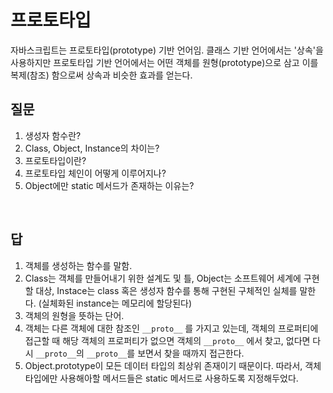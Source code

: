 # 프로토타입

자바스크립트는 프로토타입(prototype) 기반 언어임. 클래스 기반 언어에서는 '상속'을 사용하지만 프로토타입 기반 언어에서는 어떤 객체를 원형(prototype)으로 삼고 이를 복제(참조) 함으로써 상속과 비슷한 효과를 얻는다. 





## 질문

1. 생성자 함수란?
2. Class, Object, Instance의 차이는?
3. 프로토타입이란?
4. 프로토타입 체인이 어떻게 이루어지나?
5. Object에만 static 메서드가 존재하는 이유는?

<br/>


## 답

1. 객체를 생성하는 함수를 말함.
2. Class는 객체를 만들어내기 위한 설계도 및 틀, Object는 소프트웨어 세계에 구현할 대상, Instace는 class 혹은 생성자 함수를 통해 구현된 구체적인 실체를 말한다. (실체화된 instance는 메모리에 할당된다)
3. 객체의 원형을 뜻하는 단어.
4. 객체는 다른 객체에 대한 참조인 `__proto__` 를 가지고 있는데, 객체의 프로퍼티에 접근할 때 해당 객체의 프로퍼티가 없으면 객체의 `__proto__` 에서 찾고, 없다면 다시 `__proto__`의 `__proto__`를 보면서 찾을 때까지 접근한다.
5. Object.prototype이 모든 데이터 타입의 최상위 존재이기 때문이다. 따라서, 객체 타입에만 사용해아할 메서드들은 static 메서드로 사용하도록 지정해두었다.

